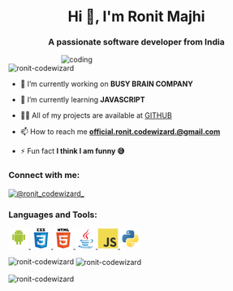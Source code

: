 <h1 align="center">Hi 👋, I'm Ronit Majhi</h1>
<h3 align="center">A passionate software developer from India</h3>
<img align="right" alt="coding" width="400" src="https://user-images.githubusercontent.com/55389276/140866485-8fb1c876-9a8f-4d6a-98dc-08c4981eaf70.gif">
<p align="left"> <img src="https://komarev.com/ghpvc/?username=ronit-codewizard&label=Profile%20views&color=0e75b6&style=flat" alt="ronit-codewizard" /> </p>


- 🔭 I’m currently working on **BUSY BRAIN COMPANY**

- 🌱 I’m currently learning **JAVASCRIPT**

- 👨‍💻 All of my projects are available at [GITHUB](https://github.com/Ronit-CodeWizard?tab=projects)

- 📫 How to reach me **official.ronit.codewizard.@gmail.com**

- ⚡ Fun fact **I think I am funny 😅**

<h3 align="left">Connect with me:</h3>
<p align="left">
<a href="https://instagram.com/ronit_codewizard_" target="blank"><img align="center" src="https://raw.githubusercontent.com/rahuldkjain/github-profile-readme-generator/master/src/images/icons/Social/instagram.svg" alt="@ronit_codewizard_" height="30" width="40" /></a>
</p>

<h3 align="left">Languages and Tools:</h3>
<p align="left"> <a href="https://developer.android.com" target="_blank" rel="noreferrer"> <img src="https://raw.githubusercontent.com/devicons/devicon/master/icons/android/android-original-wordmark.svg" alt="android" width="40" height="40"/> </a> <a href="https://www.w3schools.com/css/" target="_blank" rel="noreferrer"> <img src="https://raw.githubusercontent.com/devicons/devicon/master/icons/css3/css3-original-wordmark.svg" alt="css3" width="40" height="40"/> </a> <a href="https://www.w3.org/html/" target="_blank" rel="noreferrer"> <img src="https://raw.githubusercontent.com/devicons/devicon/master/icons/html5/html5-original-wordmark.svg" alt="html5" width="40" height="40"/> </a> <a href="https://www.java.com" target="_blank" rel="noreferrer"> <img src="https://raw.githubusercontent.com/devicons/devicon/master/icons/java/java-original.svg" alt="java" width="40" height="40"/> </a> <a href="https://developer.mozilla.org/en-US/docs/Web/JavaScript" target="_blank" rel="noreferrer"> <img src="https://raw.githubusercontent.com/devicons/devicon/master/icons/javascript/javascript-original.svg" alt="javascript" width="40" height="40"/> </a> <a href="https://www.python.org" target="_blank" rel="noreferrer"> <img src="https://raw.githubusercontent.com/devicons/devicon/master/icons/python/python-original.svg" alt="python" width="40" height="40"/> </a> </p>

<p><img align="left" src="https://github-readme-stats.vercel.app/api/top-langs?username=ronit-codewizard&show_icons=true&locale=en&layout=compact" alt="ronit-codewizard" /></p>

<p>&nbsp;<img align="center" src="https://github-readme-stats.vercel.app/api?username=ronit-codewizard&show_icons=true&locale=en" alt="ronit-codewizard" /></p>

<p><img align="center" src="https://github-readme-streak-stats.herokuapp.com/?user=ronit-codewizard&" alt="ronit-codewizard" /></p>

